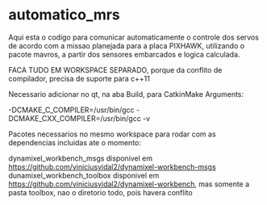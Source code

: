 # automatico_mrs
Aqui esta o codigo para comunicar automaticamente o controle dos servos de acordo com a missao planejada para a placa PIXHAWK, utilizando o pacote mavros, a partir dos sensores embarcados e logica calculada.

FACA TUDO EM WORKSPACE SEPARADO, porque da conflito de compilador, precisa de suporte para c++11

Necessario adicionar no qt, na aba Build, para CatkinMake Arguments:

-DCMAKE_C_COMPILER=/usr/bin/gcc -DCMAKE_CXX_COMPILER=/usr/bin/gcc -v

Pacotes necessarios no mesmo workspace para rodar com as dependencias incluidas ate o momento:

dynamixel_workbench_msgs disponivel em https://github.com/viniciusvidal2/dynamixel-workbench-msgs
dunamixel_workbench_toolbox disponivel em https://github.com/viniciusvidal2/dynamixel-workbench, mas somente a pasta toolbox, nao o diretorio todo, pois havera conflito
